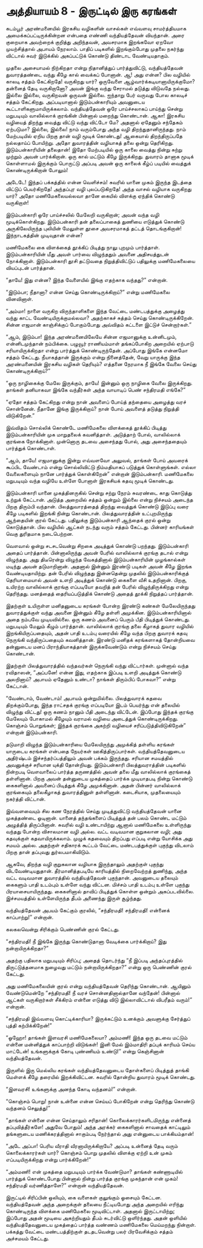 # அத்தியாயம் 8 - இருட்டில் இரு கரங்கள்

கடம்பூர் அரண்மனையில் இரகசிய வழிகளின் வாசல்கள் எவ்வளவு சாமர்த்தியமாக அமைக்கப்பட்டிருக்கின்றன என்பதை எண்ணி வந்தியத்தேவன் வியந்தான். அரை குறையாக அவற்றைக் குறித்து அறிந்தவன், அவசரமாக இறங்கவோ ஏறவோ முயற்சித்தால் அபாயம் நேரலாம். பாதிப் படிகளில் இறங்கும்போது முதலை நகர்ந்து விட்டால் சுவர் இடுக்கில் அகப்பட்டுக் கொண்டு திண்டாட வேண்டியதாகும்.

முதலை அசையாமல் நிற்கிறதா என்று நிதானித்துப் பார்த்துவிட்டு, வந்தியத்தேவன் துவாரத்தண்டை வந்து கீழே கால் வைக்கப் போனான். ஆ! அது என்ன? பில வழியில் காலடி சத்தம் கேட்கிறதே! வருகிறது யார்? ஒருவேளை ஆழ்வார்க்கடியானாயிருக்குமோ? தன்னைத் தேடி வருகிறானோ? அவன் இங்கு வந்து சேராமல் தடுத்து விடுவதே நல்லது. இல்லை இல்லை, வருகிறவன் ஒருவன் இல்லை. ஐந்தாறு பேர் வருவது போல காலடிச் சத்தம் கேட்கிறது. அப்படியானால் இடும்பன்காரியும் அவனுடைய கூட்டாளிகளுமாயிருக்கலாம். வந்தியத்தேவன் ஒரே பாய்ச்சலாகப் பாய்ந்து சென்று மறுபடியும் வாலில்லாக் குரங்கின் பின்னால் மறைந்து கொண்டான். ஆகா! இரகசிய வழியைத் திறந்து வைத்து விட்டு வந்து விட்டோ மே? அதனால் ஏதேனும் சந்தேகம் ஏற்படுமா? இல்லை, இல்லை! நாம் வரும்போது அந்த வழி திறந்துதானிருந்தது. நாம் மேற்படியில் ஏறிய பிறகு தான் வழி மூடிக் கொண்டது! ஆகையால் திறந்திருப்பதே நல்லதாய்ப் போயிற்று. அதோ துவாரத்தின் வழியாகத் தலை ஒன்று தெரிகிறது. இடும்பன்காரியின் தலைதான்! இதோ மேற்படியில் ஒரு காலை வைத்து நின்று சுற்று முற்றும் அவன் பார்க்கிறான். ஒரு கால் மட்டும் கீழே இருக்கிறது. துவாரம் தானாக மூடிக் கொள்ளாமல் இருக்கும் பொருட்டு அப்படி அவன் ஒரு காலைக் கீழ்ப் படியில் வைத்துக் கொண்டிருக்கிறான் போலும்!

அடேடே! இந்தப் பக்கத்தில் என்ன வெளிச்சம்! சுவரில் யானை முகம் இருந்த இடத்தை விட்டுப் பெயர்கிறதே! அந்தப்புர வழி புலப்படுகிறதே! அந்த வாசல் வழியாக வருகிறது யார்? அதோ மணிமேகலையல்லவா தானே கையில் விளக்கு ஏந்திக் கொண்டு வருகிறாள்!

இடும்பன்காரி ஒரே பாய்ச்சலில் மேலேறி வருகிறான்; அவன் வந்த வழி மூடிக்கொள்கிறது. இடும்பன்காரி தன் தலைப்பாகைத் துணியை எடுத்துக் கொண்டு அருகிலேயிருந்த புலியின் மேலுள்ள தூசை அவசரமாகத் தட்டத் தொடங்குகிறான்! இந்நாடகத்தின் முடிவுதான் என்ன?

மணிமேகலை கை விளக்கைத் தூக்கிப் பிடித்து நாலு புறமும் பார்த்தாள். இடும்பன்காரியின் மீது அவள் பார்வை விழுந்ததும் அவனை அதிசயத்துடன் நோக்கினாள். இடும்பன்காரி தூசி தட்டுவதை நிறுத்திவிட்டுப் பதிலுக்கு மணிமேகலையை வியப்புடன் பார்த்தான்.

&#8220;தாயே! இது என்ன? இந்த வேளையில் இங்கு எதற்காக வந்தது?&#8221; என்றான்.

&#8220;இடும்பா; நீதானா? என்ன செய்து கொண்டிருக்கிறாய்?&#8221; என்று மணிமேகலை வினவினாள்.

&#8220;அம்மா! நாளை வருகிற விருந்தாளிகளை இந்த வேட்டை மண்டபத்துக்கு அழைத்து வந்து காட்ட வேண்டியிருக்குமல்லவா? அதற்காகச் சுத்தம் செய்து கொண்டிருக்கிறேன். சின்ன எஜமான் காஞ்சிக்குப் போகும்போது அவ்விதம் கட்டளை இட்டுச் சென்றார்கள்.&#8221;

&#8220;ஆம், இடும்பா! இந்த அரண்மனையிலேயே சின்ன எஜமானுக்கு உன்னிடமும், என்னிடமுந்தான் நம்பிக்கை. பழுவூர் ராணியம்மாள் தங்கப்போகிற அறையில் ஏற்பாடு சரியாயிருக்கிறதா என்று பார்த்துக் கொண்டிருந்தேன். அப்போது இங்கே என்னமோ சத்தம் கேட்டது. நீயாகத்தான் இருக்கும் என்று நினைத்தேன், வேறு யாருக்கு இந்த அரண்மனையின் இரகசிய வழிகள் தெரியும்? எத்தனை நேரமாக நீ இங்கே வேலை செய்து கொண்டிருக்கிறாய்?&#8221;

&#8220;ஒரு நாழிகைக்கு மேலே இருக்கும், தாயே! இன்னும் ஒரு நாழிகை வேலை இருக்கிறது. தாங்கள் தனியாகவா இங்கே வந்தீர்கள் அந்த வாயாடிப் பெண் சந்திரமதி எங்கே?&#8221;

&#8220;ஏதோ சத்தம் கேட்கிறது என்று நான் அவளைப் போய்த் தந்தையை அழைத்து வரச் சொன்னேன். நீதானே இங்கு இருக்கிறாய்? நான் போய் அவளைத் தடுத்து நிறுத்தி விடுகிறேன்.&#8221;

இவ்விதம் சொல்லிக் கொண்டே மணிமேகலை விளக்கைத் தூக்கிப் பிடித்து இடும்பன்காரியின் முக மாறுதலைக் கவனித்தாள். அடுத்தாற் போல், வாலில்லாக் குரங்கை நோக்கினாள். முன்னொரு தடவை அசைந்தது போல், அது அசைந்ததையும் பார்த்துக் கொண்டாள்.

&#8220;ஆம், தாயே! எஜமானுக்கு இன்று எவ்வளவோ அலுவல், தாங்கள் போய் அவரைக் கூப்பிட வேண்டாம் என்று சொல்லிவிட்டு நிம்மதியாகப் படுத்துக் கொள்ளுங்கள். எல்லா வேலைகளையும் நானே பார்த்துக் கொள்கிறேன்&#8221; என்றான் இடும்பன்காரி. மணிமேகலை மறுபடியும் வந்த வழியே உள்ளே போனாள் இரகசியக் கதவு மூடிக் கொண்டது.

இடும்பன்காரி யானை முகத்தினருகில் சென்று சற்று நேரம் சுவரண்டை காது கொடுத்து உற்றுக் கேட்டான். அடுத்த அறையில் சத்தம் ஒன்றும் இல்லை என்று நிச்சயம் அடைந்த பிறகு திரும்பி வந்தான். பிலத்துவாரத்தைத் திறந்து வைத்துக் கொண்டு இடுப்பு வரை கீழே படிகளில் இறங்கி நின்று கொண்டான். பிலத்துவாரத்தின் உட்புறமிருந்து ஆந்தையின் குரல் கேட்டது. பதிலுக்கு இடும்பன்காரி ஆந்தைக் குரல் ஒன்று கொடுத்தான். பில வழியில் ஆட்கள் நடந்து வரும் சத்தம் கேட்டது. பின்னர் காரியங்கள் வெகு துரிதமாக நடைபெற்றன.

வௌவால் ஒன்று சடசடவென்று சிறகை அடித்துக் கொண்டு பறந்தது. இடும்பன்காரி அதைப் பார்த்தான். பின்னாலிருந்து அவன் பேரில் வாலில்லாக் குரங்கு தடால் என்று விழுந்தது. அது திடீரென்று விழுந்த வேகத்தினால் இடும்பன்காரியின் முழங்கால்கள் மடிந்து அவன் தடுமாறினான். அதனால் இன்னும் இரண்டு படிகள் அவன் கீழே இறங்க வேண்டியதாயிற்று. தன் பேரில் விழுந்தது இன்னதென்று முதலில் இடும்பன்காரிக்குத் தெரியாமையால் அவன் உளறி அடித்துக் கொண்டு கைகளை வீசி உதறினான். பிறகு, உயிரற்ற வாலில்லாக் குரங்கு எப்படியோ தவறித் தன் பேரில் விழுந்திருக்கிறது என்று தெரிந்தது. மனத்தைத் தைரியப்படுத்திக் கொண்டு அதைத் தூக்கி நிறுத்தப் பார்த்தான்.

இதற்குள் உயிருள்ள மனிதனுடைய கரங்கள் போன்ற இரண்டு கண்கள் மேலேயிருந்தது துவாரத்துக்குள் வந்து அவனை இன்னும் கீழே தள்ளி அமுக்கின. இடும்பன்காரியினால் அதை நம்பவே முடியவில்லை. ஒரு கணம் அவனைப் பெரும் பீதி பிடித்துக் கொண்டது. மறுபடியும் மேலும் கீழும் பார்த்தான். வாலில்லாக் குரங்கு தலை கீழாகத் துவார வழியில் இறங்கியிருப்பதையும், அதன் பாதி உடம்பு வரையில் கீழே வந்த பிறகு துவாரக் கதவு நெருங்கி வந்திருப்பதையும் கவனித்தான். இரண்டு மனிதக் கரங்களாகத் தோன்றியவை தன்னுடைய மனப் பிராந்தியாகத்தான் இருக்கவேண்டும் என்று நிச்சயம் செய்து கொண்டான்.

இதற்குள் பிலத்துவாரத்தில் வந்தவர்கள் நெருங்கி வந்து விட்டார்கள். முன்னால் வந்த ரவிதாஸன், &#8220;அப்பனே! என்ன இது, எதற்காக இப்படி உளறி அடித்துக் கொண்டு அலறினாய்? அபாயம் ஏதேனும் உண்டா? நாங்கள் திரும்பிப் போகவா?&#8221; என்று கேட்டான்.

&#8220;வேண்டாம், வேண்டாம்! அபாயம் ஒன்றுமில்லை. பிலத்துவாரக் கதவை திறக்கும்போது, இந்த ராட்சதக் குரங்கு எப்படியோ இடம் பெயர்ந்து என் தலையில் விழுந்து விட்டது! ஒரு கணம் நானும் பீதி அடைந்து விட்டேன். இப்போது இந்தக் குரங்கு மேலேயும் போகாமல் கீழேயும் வராமல் வழியை அடைத்துக் கொண்டிருக்கிறது. கொஞ்சம் பொறுங்கள்; இந்தக் குரங்கை அகற்றி வழியைச் சரிப்படுத்திவிடுகிறேன்&#8221; என்றான் இடும்பன்காரி.

தடுமாறி விழுந்த இடும்பன்காரியை மேலேயிருந்து அமுக்கித் தள்ளிய கரங்கள் யாருடைய கரங்கள் என்பதை நேயர்கள் ஊகித்திருப்பார்கள். வந்தியத்தேவனுடைய அதிர்ஷ்டம் இச்சந்தர்ப்பத்திலும் அவன் பக்கம் இருந்தது. சரியான சமயத்தில் அவனுக்குச் சரியான யுக்தி தோன்றியது. இடும்பன்காரி பிலத்துவராத்தின் படிகளில் நின்றபடி வௌவாலைப் பார்த்த தருணத்தில் அவன் தலை மீது வாலில்லாக் குரங்கைத் தள்ளினான். பிறகு அவன் தன்னுடைய முகத்தைப் பார்க்க முடியாதபடி நின்று கொண்டு கைகளினால் அவனைப் பிடித்துக் கீழே அமுக்கினான். அதன் பின்னர் வாலில்லாக் குரங்கையும் தலைகீழாகத் துவாரத்தினுள் தள்ளினான். கடைசியாக, முதலையையும் நகர்த்தி விட்டான்.

இவ்வளவையும் சில கண நேரத்தில் செய்து முடித்துவிட்டு வந்தியத்தேவன் யானை முகத்தண்டை ஓடினான். யானைத் தந்தங்களைப் பிடித்துத் தன் பலம் கொண்ட மட்டும் அழுத்தித் திருப்பினான். சுவரில் வழி உண்டாயிற்று ஆனால் மணிமேகலை உள்ளிருந்து வந்தது போன்ற விசாலமான வழி அல்ல. வட்ட வடிவமான குறுகலான வழி; அது கதவுக்குள் கதவாயிருக்கலாம். முழுக் கதவையும் திறப்பது எப்படி என்று யோசிக்க அது சமயம் அல்ல. அதற்குள் சதிகாரக் கூட்டம் வேட்டை மண்டபத்துக்குள் புகுந்து விடலாம் பிறகு தான் தப்புவது துர்லபமாகிவிடும்.

ஆகவே, திறந்த வழி குறுகலான வழியாக இருந்தாலும் அதற்குள் புகுந்து விடவேண்டியதுதான். தீர்மானித்தபடியே காரியத்தில் நிறைவேற்றத் துணிந்து, அந்த வட்ட வடிவமான துவாரத்தில் வந்தியத்தேவன் புகுந்தான். அவனுடைய தலையும் கைகளும் பாதி உடம்பும் உள்ளே வந்து விட்டன. மிச்சம் பாதி உடம்பு உள்ளே புகுந்து பிரயாசையாயிருந்தது. கைகளினால் தாவிப் பிடித்துக் கொள்ள ஒன்றும் அகப்படவில்லை. இச்சமயத்தில் உள்ளேயிருந்த தீபம் அணைந்து இருள் சூழ்ந்தது.

வந்தியத்தேவன் அபயம் கேட்கும் குரலில், &#8220;சந்திரமதி! சந்திரமதி! என்னைக் காப்பாற்று!&#8221; என்றான்.

கலகலவென்று சிரிக்கும் பெண்ணின் குரல் கேட்டது.

&#8220;சந்திரமதி! நீ இங்கே இருந்து கொண்டுதானா வேடிக்கை பார்க்கிறாய்? இது நன்றாயிருக்கிறதா?&#8221;

அதற்கு பதிலாக மறுபடியும் சிரிப்பு; அதைத் தொடர்ந்து &#8220;நீ இப்படி அந்தப்புரத்தில் திருட்டுத்தனமாக நுழைவது மட்டும் நன்றாயிருக்கிறதா?&#8221; என்று ஒரு பெண்ணின் குரல் கேட்டது.

அது மணிமேகலையின் குரல் என்று வந்தியத்தேவன் தெரிந்து கொண்டான். ஆயினும் வேண்டுமென்றே &#8220;சந்திரமதி! நீ வரச் சொன்னதினால்தானே வந்தேன்! பின்னால் ஆட்கள் வருகிறார்கள் சீக்கிரம் என்னை எடுத்து விடு இல்லாவிட்டால் விபரீதம் வரும்!&#8221; என்றான்.

&#8220;சந்திரமதி இவ்வளவு கொட்டிக்காரியா? இருக்கட்டும் உனக்கும் அவளுக்கு சேர்த்துப் புத்தி கற்பிக்கிறேன்!&#8221;

&#8220;ஓஹோ! தாங்கள் இளவரசி மணிமேகலையா? அம்மணி! இந்த ஒரு தடவை மட்டும் என்னை மன்னித்துக் காப்பாற்றி விடுங்கள்! இனி மேல் இம்மாதிரி தப்புக் காரியம் செய்ய மாட்டேன்! உங்களுக்குக் கோடி புண்ணியம் உண்டு!&#8221; என்று கெஞ்சினான் வந்தியத்தேவன்.

இருளில் இரு மெல்லிய கரங்கள் வந்தியத்தேவனுடைய தோள்களைப் பிடித்துத் தாங்கி மெள்ளக் கீழே தரையில் இறக்கிவிட்டன. சுவரில் தோன்றிய துவாரம் மூடிக் கொண்டது.

&#8220;இளவரசி! உங்களுக்கு அனந்த கோடி வந்தனம்!&#8221; என்றான்.

&#8220;கொஞ்சம் பொறு! நான் உன்னை என்ன செய்யப் போகிறேன் என்று தெரிந்து கொண்டு வந்தனம் செலுத்து!&#8221;

&#8220;தாங்கள் என்னை என்ன செய்தாலும் சரிதான்! கொலைக்காரர்களிடமிருந்து என்னைத் தப்புவித்தீர்களே! அதுவே போதும்! அந்த அரக்கர் கைகளினால் சாவதைக் காட்டிலும் தங்களுடைய மணிக்கரத்தினால் சாகும்படி நேர்ந்தால் அது என்னுடைய பாக்கியம்தான்!

&#8220;அடே அப்பா! பெரிய வீராதி வீரனாயிருக்கிறாயே? அப்படி உன்னைத் தேடி வரும் கொலைக்காரர்கள் யார்? கொஞ்சம் பொறு முதலில் விளக்கு ஏற்றி உன் முகம் எப்படியிருக்கிறது என்று பார்க்கிறேன்!&#8221;

&#8220;அம்மணி! என் முகத்தை மறுபடியும் பார்க்க வேண்டுமா? தாங்கள் கண்ணாடியில் பார்த்துக் கொண்டபோது பின்னால் நின்று பார்த்த குரங்கு முகந்தான் என் முகம்! சந்திரமதி வர்ணித்தாளே?&#8221; என்றான் வந்தியத்தேவன்.

இருட்டில் சிரிப்பின் ஒலியும், கை வளைகள் குலுங்கும் ஓசையும் கேட்டன. வந்தியத்தேவன் அந்த அறைக்குள் தலையை நீட்டியபோது அந்த அறையில் எரிந்து கொண்டிருந்த விளக்கை மணிமேகலை மூடிவிட்டாள். அதனால் இருட்டாயிற்று; இப்போது அதன் மூடியை அகற்றியதும் தீபம் சுடர்விட்டு ஒளிர்ந்தது. அதன் ஒளியில் வந்தியத்தேவனுடைய முகத்தைப் பார்த்த வண்ணம் மணிமேகலை மெய்மறந்து நின்றாள். பக்கத்து வேட்டை மண்டபத்திற்குள் தடதடவென்று பலர் பிரவேசிக்கும் சத்தம் அச்சமயம் கேட்டது.